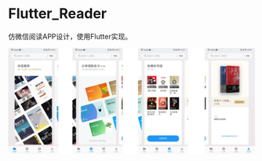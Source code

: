 # Flutter_Reader
仿微信阅读APP设计，使用Flutter实现。

![](https://github.com/WingedCat/flutter_reader/blob/master/flutter_reader.jpg)
